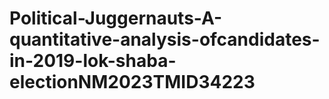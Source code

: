 # Political-Juggernauts-A-quantitative-analysis-ofcandidates-in-2019-lok-shaba-electionNM2023TMID34223